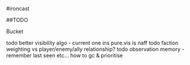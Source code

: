 #ironcast

##TODO

Bucket

todo better visibility algo - current one ins pure.vis is naff
todo faction weighting vs player/enemy/ally relationship?
todo observation memory - remember last seen etc... how to gc & prioritise
